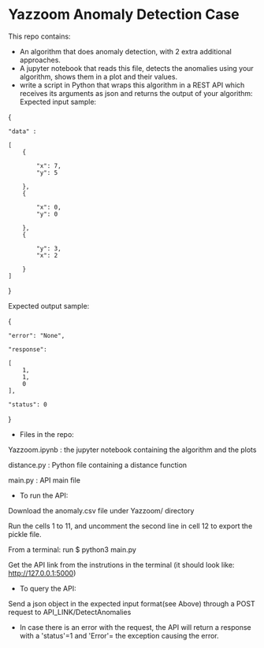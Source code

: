 # Yazzoom Anomaly Detection Case

This repo contains:
- An algorithm that does anomaly detection, with 2 extra additional approaches.
- A jupyter notebook that reads this file, detects the anomalies using your algorithm, shows them in a plot and their values.
- write a script in Python that wraps this algorithm in a REST API which receives its arguments as json and returns the output of your algorithm:
Expected input sample:

{ 
	
	"data" : 
	
	[
		{
			
			"x": 7,
			"y": 5
		
		},
		{
			
			"x": 0,
			"y": 0
		
		},
		{
			
			"y": 3,
			"x": 2
			
		}
	]
}


Expected output sample:

{

    "error": "None",

    "response": 
    
    [
        1,
        1,
        0
    ],
    
    "status": 0
}


- Files in the repo:

Yazzoom.ipynb : the jupyter notebook containing the algorithm and the plots

distance.py : Python file containing a distance function

main.py : API main file


- To run the API:

Download the anomaly.csv file under Yazzoom/ directory

Run the cells 1 to 11, and uncomment the second line in cell 12 to export the pickle file.

From a terminal: run $ python3 main.py

Get the API link from the instrutions in the terminal (it should look like: http://127.0.0.1:5000)

- To query the API:

Send a json object in the expected input format(see Above) through a POST request to API_LINK/DetectAnomalies

- In case there is an error with the request, the API will return a response with a 'status'=1 and 'Error'= the exception causing the error.
